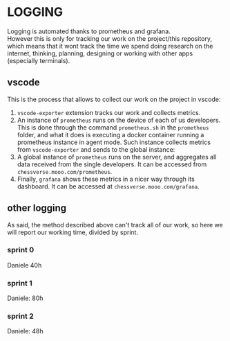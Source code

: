 # LOGGING

Logging is automated thanks to prometheus and grafana.  
However this is only for tracking our work on the project/this repository, which means that it wont track the time we spend doing research on the internet, thinking, planning, designing or working with other apps (especially terminals).  

## vscode

This is the process that allows to collect our work on the project in vscode:
1.	`vscode-exporter` extension tracks our work and collects metrics.
2.	An instance of `prometheus` runs on the device of each of us developers. This is done through the command `prometheus.sh` in the `prometheus` folder, and what it does is executing a docker container running a prometheus instance in agent mode. Such instance collects metrics from `vscode-exporter` and sends to the global instance:
3.	A global instance of `prometheus` runs on the server, and aggregates all data received from the single developers. It can be accessed from `chessverse.mooo.com/prometheus`.
4.	Finally, `grafana` shows these metrics in a nicer way through its dashboard. It can be accessed at `chessverse.mooo.com/grafana`.

## other logging

As said, the method described above can't track all of our work, so here we will report our working time, divided by sprint.

### sprint 0
Daniele 40h  

### sprint 1
Daniele: 80h  

### sprint 2
Daniele: 48h  

